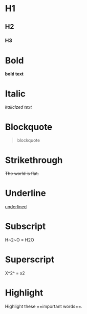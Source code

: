 # H1

## H2

### H3

# Bold

**bold text**

# Italic

_italicized text_

# Blockquote

> blockquote

# Strikethrough

~~The world is flat.~~

# Underline

<u>underlined</u>

# Subscript

H~2~O = H2O

# Superscript

X^2^ = x2

# Highlight

Highlight these ==important words==.
